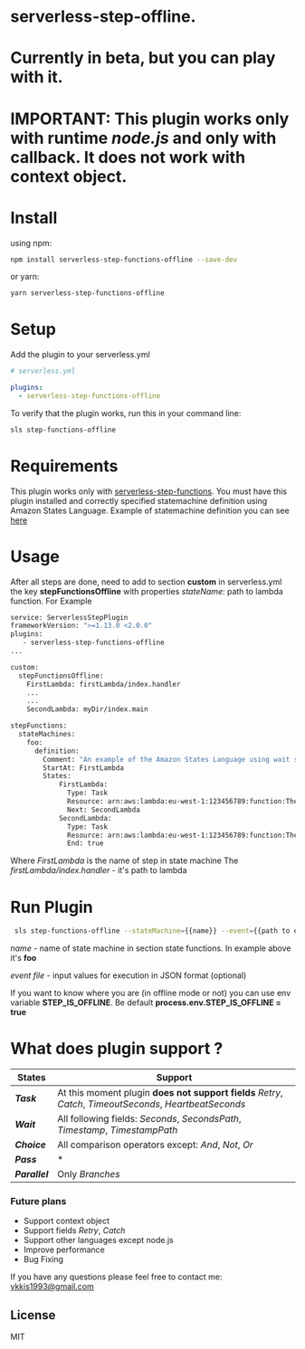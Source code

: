 # serverless-step-offline.
# Currently in beta, but you can play with it.
# IMPORTANT: This plugin works only with runtime *node.js* and only with callback. It does not work with context object.

# Install
using npm:
```bash
npm install serverless-step-functions-offline --save-dev
```
or yarn:
```bash
yarn serverless-step-functions-offline
```

# Setup
Add the plugin to your serverless.yml
```yaml
# serverless.yml

plugins:
  - serverless-step-functions-offline
```

To verify that the plugin works, run this in your command line:
```bash
sls step-functions-offline
```

# Requirements
This plugin works only with [serverless-step-functions](https://github.com/horike37/serverless-step-functions).
You must have this plugin installed and correctly specified statemachine definition using Amazon States Language.
Example of statemachine definition you can see [here](https://github.com/horike37/serverless-step-functions#setup)
# Usage
After all steps are done, need to add to section **custom** in serverless.yml the key **stepFunctionsOffline** with properties *stateName*: path to lambda function.
For Example
```sh
service: ServerlessStepPlugin
frameworkVersion: ">=1.13.0 <2.0.0"
plugins:
   - serverless-step-functions-offline
...

custom:
  stepFunctionsOffline:
    FirstLambda: firstLambda/index.handler
    ...
    ...
    SecondLambda: myDir/index.main

stepFunctions:
  stateMachines:
    foo:
      definition:
        Comment: "An example of the Amazon States Language using wait states"
        StartAt: FirstLambda
        States:
            FirstLambda:
              Type: Task
              Resource: arn:aws:lambda:eu-west-1:123456789:function:TheFirstLambda
              Next: SecondLambda
            SecondLambda:
              Type: Task
              Resource: arn:aws:lambda:eu-west-1:123456789:function:TheSecondLambda
              End: true
```
Where *FirstLambda* is the name of step in state machine
The *firstLambda/index.handler* - it's path to lambda

# Run Plugin
```sh
 sls step-functions-offline --stateMachine={{name}} --event={{path to event file}}
```
 *name* - name of state machine in section state functions. In example above it's **foo**
 
 *event file* - input values for execution in JSON format (optional)

If you want to know where you are (in offline mode or not) you can use env variable  **STEP_IS_OFFLINE**.
Be default **process.env.STEP_IS_OFFLINE = true**

# What does plugin support ?
| States | Support |
| ------ | ------ |
| ***Task*** | At this moment  plugin **does not support fields** *Retry*, *Catch*, *TimeoutSeconds*, *HeartbeatSeconds*
| ***Wait***  | All following fields: *Seconds*, *SecondsPath*, *Timestamp*, *TimestampPath* |
| ***Choice*** | All comparison operators except: *And*, *Not*, *Or*|
| ***Pass*** | * |
| ***Parallel*** |  Only *Branches*

### Future plans
 - Support context object
 - Support fields *Retry*, *Catch*
 - Support other languages except node.js
 - Improve performance
 - Bug Fixing

If you have any questions please feel free to contact me: vkkis1993@gmail.com

License
----

MIT

